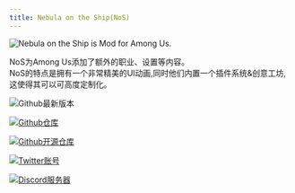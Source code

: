```yaml
---
title: Nebula on the Ship(NoS)
---
```


![Nebula on the Ship is Mod for Among Us.](/Image/NoS.png)

NoS为Among Us添加了额外的职业、设置等内容。<br>
NoS的特点是拥有一个非常精美的UI动画,同时他们内置一个插件系统&创意工坊,这使得其可以可高度定制化。

<div align="center">
<VPCard
  title="Dolly1016"
  desc="开发者"
  logo="/Image/Dolly1016.png"
  link="https://github.com/Dolly1016"
/>
</div>

![Github最新版本](https://badgen.net/github/release/Dolly1016/Nebula?icon=github)

[![Github仓库](https://badgen.net/badge/Github/Repository/github?icon=github)](https://github.com/Dolly1016/Nebula)

[![Github开源仓库](https://badgen.net/badge/Public/Repository/github?icon=github)](https://github.com/Dolly1016/Nebula-Public)

[![Twitter账号](https://badgen.net/badge/X/(Twitter)/1A9DEF?icon=twitter)](https://twitter.com/NebulaOnTheShip)

[![Discord服务器](https://badgen.net/badge/Discord/Server/5662F6?icon=discord)](https://discord.gg/kHNZD4pq9E)
